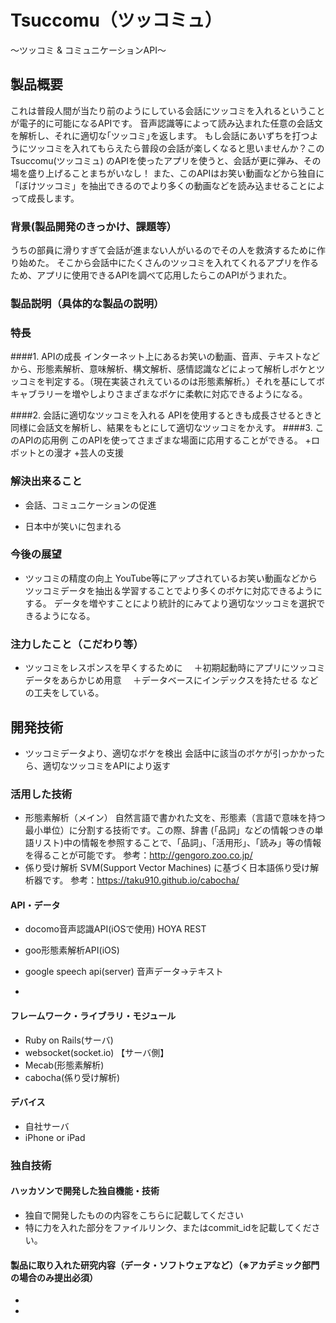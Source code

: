# Tsuccomu（ツッコミュ）
～ツッコミ & コミュニケーションAPI～

## 製品概要
これは普段人間が当たり前のようにしている会話にツッコミを入れるということが電子的に可能になるAPIです。
音声認識等によって読み込まれた任意の会話文を解析し、それに適切な｢ツッコミ｣を返します。
もし会話にあいずちを打つようにツッコミを入れてもらえたら普段の会話が楽しくなると思いませんか？この Tsuccomu(ツッコミュ) のAPIを使ったアプリを使うと、会話が更に弾み、その場を盛り上げることまちがいなし！
また、このAPIはお笑い動画などから独自に「ぼけツッコミ」を抽出できるのでより多くの動画などを読み込ませることによって成長します。

### 背景(製品開発のきっかけ、課題等）
うちの部員に滑りすぎて会話が進まない人がいるのでその人を救済するために作り始めた。
そこから会話中にたくさんのツッコミを入れてくれるアプリを作るため、アプリに使用できるAPIを調べて応用したらこのAPIがうまれた。


### 製品説明（具体的な製品の説明）
### 特長
####1. APIの成長
インターネット上にあるお笑いの動画、音声、テキストなどから、形態素解析、意味解析、構文解析、感情認識などによって解析しボケとツッコミを判定する。（現在実装されえているのは形態素解析。）それを基にしてボキャブラリーを増やしよりさまざまなボケに柔軟に対応できるようになる。

####2. 会話に適切なツッコミを入れる
APIを使用するときも成長させるときと同様に会話文を解析し、結果をもとにして適切なツッコミをかえす。
####3. このAPIの応用例
このAPIを使ってさまざまな場面に応用することができる。
+ロボットとの漫才
+芸人の支援


### 解決出来ること
* 会話、コミュニケーションの促進

* 日本中が笑いに包まれる


### 今後の展望
* ツッコミの精度の向上
YouTube等にアップされているお笑い動画などからツッコミデータを抽出＆学習することでより多くのボケに対応できるようにする。
データを増やすことにより統計的にみてより適切なツッコミを選択できるようになる。

### 注力したこと（こだわり等）
* ツッコミをレスポンスを早くするために
　＋初期起動時にアプリにツッコミデータをあらかじめ用意
　＋データベースにインデックスを持たせる
などの工夫をしている。


## 開発技術
* ツッコミデータより、適切なボケを検出
会話中に該当のボケが引っかかったら、適切なツッコミをAPIにより返す

### 活用した技術
* 形態素解析（メイン）
自然言語で書かれた文を、形態素（言語で意味を持つ最小単位）に分割する技術です。この際、辞書 (「品詞」などの情報つきの単語リスト)中の情報を参照することで、「品詞」、「活用形」、「読み」等の情報を得ることが可能です。
参考：http://gengoro.zoo.co.jp/
* 係り受け解析
SVM(Support Vector Machines) に基づく日本語係り受け解析器です。
参考：https://taku910.github.io/cabocha/



#### API・データ
* docomo音声認識API(iOSで使用)
HOYA REST
* goo形態素解析API(iOS)

* google speech api(server)
音声データ->テキスト

* 

#### フレームワーク・ライブラリ・モジュール
* Ruby on Rails(サーバ)
* websocket(socket.io)
【サーバ側】
* Mecab(形態素解析)
* cabocha(係り受け解析)

#### デバイス
* 自社サーバ
* iPhone or iPad

### 独自技術
#### ハッカソンで開発した独自機能・技術
* 独自で開発したものの内容をこちらに記載してください
* 特に力を入れた部分をファイルリンク、またはcommit_idを記載してください。

#### 製品に取り入れた研究内容（データ・ソフトウェアなど）（※アカデミック部門の場合のみ提出必須）
* 
* 
